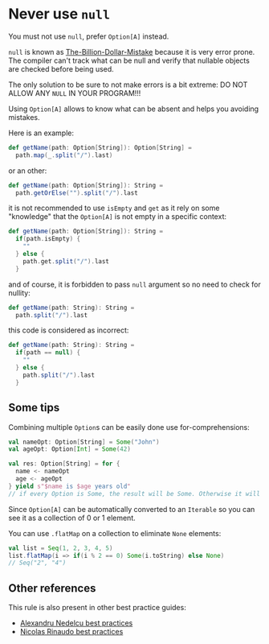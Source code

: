 # Never use `null`

You must not use `null`, prefer `Option[A]` instead.

`null` is known as [The-Billion-Dollar-Mistake](https://www.infoq.com/presentations/Null-References-The-Billion-Dollar-Mistake-Tony-Hoare) because it is very error prone.
The compiler can't track what can be null and verify that nullable objects are checked before being used.

The only solution to be sure to not make errors is a bit extreme: DO NOT ALLOW ANY `NULL` IN YOUR PROGRAM!!!

Using `Option[A]` allows to know what can be absent and helps you avoiding mistakes.

Here is an example:

```scala
def getName(path: Option[String]): Option[String] =
  path.map(_.split("/").last)
```

or an other:

```scala
def getName(path: Option[String]): String =
  path.getOrElse("").split("/").last
```

it is not recommended to use `isEmpty` and `get` as it rely on some "knowledge" that the `Option[A]` is not empty in a specific context:

```scala
def getName(path: Option[String]): String =
  if(path.isEmpty) {
    ""
  } else {
    path.get.split("/").last
  }
```

and of course, it is forbidden to pass `null` argument so no need to check for nullity:

```scala
def getName(path: String): String =
  path.split("/").last
```

this code is considered as incorrect:

```scala
def getName(path: String): String =
  if(path == null) {
    ""
  } else {
    path.split("/").last
  }
```

## Some tips

Combining multiple `Option`s can be easily done use for-comprehensions:

```scala
val nameOpt: Option[String] = Some("John")
val ageOpt: Option[Int] = Some(42)

val res: Option[String] = for {
  name <- nameOpt
  age <- ageOpt
} yield s"$name is $age years old"
// if every Option is Some, the result will be Some. Otherwise it will be None.
```

Since `Option[A]` can be automatically converted to an `Iterable` so you can see it as a collection of 0 or 1 element.

You can use `.flatMap` on a collection to eliminate `None` elements:

```scala
val list = Seq(1, 2, 3, 4, 5)
list.flatMap(i => if(i % 2 == 0) Some(i.toString) else None)
// Seq("2", "4")
```

## Other references

This rule is also present in other best practice guides:
- [Alexandru Nedelcu best practices](https://github.com/alexandru/scala-best-practices/blob/master/sections/2-language-rules.md#29-must-not-use-null)
- [Nicolas Rinaudo best practices](https://nrinaudo.github.io/scala-best-practices/unsafe/avoid_null.html)
